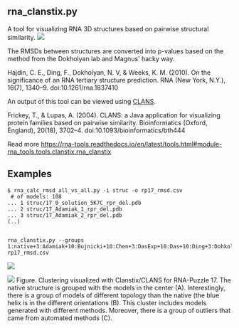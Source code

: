 rna_clanstix.py
-------------------------------------------------------------------------------

A tool for visualizing RNA 3D structures based on pairwise structural similarity.
<img src="doc/yndSrLTb7l.gif">

The RMSDs between structures are converted into p-values based on the method from the Dokholyan lab and Magnus' hacky way.

Hajdin, C. E., Ding, F., Dokholyan, N. V, & Weeks, K. M. (2010). On the significance of an RNA tertiary structure prediction. RNA (New York, N.Y.), 16(7), 1340–9. doi:10.1261/rna.1837410

An output of this tool can be viewed using <a href="http://www.eb.tuebingen.mpg.de/research/departments/protein-evolution/software/clans.html">CLANS</a>.

Frickey, T., & Lupas, A. (2004). CLANS: a Java application for visualizing protein families based on pairwise similarity. Bioinformatics (Oxford, England), 20(18), 3702–4. doi:10.1093/bioinformatics/bth444

Read more https://rna-tools.readthedocs.io/en/latest/tools.html#module-rna_tools.tools.clanstix.rna_clanstix

Examples
-------------------------------------------------------------------------------

    $ rna_calc_rmsd_all_vs_all.py -i struc -o rp17_rmsd.csv
     # of models: 108
    ... 1 struc/17_0_solution_5K7C_rpr_del.pdb
    ... 2 struc/17_Adamiak_1_rpr_del.pdb
    ... 3 struc/17_Adamiak_2_rpr_del.pdb
    (..)


    rna_clanstix.py --groups 1:native+3:Adamiak+10:Bujnicki+10:Chen+3:DasExp+10:Das+10:Ding+3:Dohkolyan+10:Major+10:RNAComposerAS1+10:RNAComposerAS2+9:SimRNAwebAS1+9:SimRNAwebAS2+10:Xioa rp17_rmsd.csv

![](test_data/rp17_del/rp17_clans.png)

![](test_data/rp17_del/rp17_clans_process.png)
Figure. Clustering visualized with Clanstix/CLANS for RNA-Puzzle 17. The native structure is grouped with the models in the center (A). Interestingly, there is a group of models of different topology than the native (the blue helix is in the different orientations (B). This cluster includes models generated with different methods. Moreover, there is a group of outliers that came from automated methods (C).

